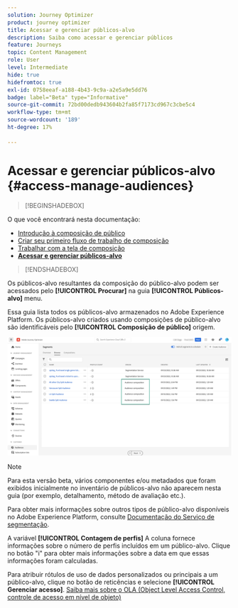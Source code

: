 ```yaml
---
solution: Journey Optimizer
product: journey optimizer
title: Acessar e gerenciar públicos-alvo
description: Saiba como acessar e gerenciar públicos
feature: Journeys
topic: Content Management
role: User
level: Intermediate
hide: true
hidefromtoc: true
exl-id: 0758eeaf-a188-4b43-9c9a-a2e5a9e5dd76
badge: label="Beta" type="Informative"
source-git-commit: 72bd00dedb943604b2fa85f7173cd967c3cbe5c4
workflow-type: tm+mt
source-wordcount: '189'
ht-degree: 17%

---
```


# Acessar e gerenciar públicos-alvo {#access-manage-audiences}

>[!BEGINSHADEBOX]

O que você encontrará nesta documentação:

* [Introdução à composição de público](get-started-audience-orchestration.md)
* [Criar seu primeiro fluxo de trabalho de composição](create-compositions.md)
* [Trabalhar com a tela de composição](composition-canvas.md)
* **[Acessar e gerenciar públicos-alvo](access-audiences.md)**

>[!ENDSHADEBOX]

Os públicos-alvo resultantes da composição do público-alvo podem ser acessados pelo **[!UICONTROL Procurar]** na guia **[!UICONTROL Públicos-alvo]** menu.

Essa guia lista todos os públicos-alvo armazenados no Adobe Experience Platform. Os públicos-alvo criados usando composições de público-alvo são identificáveis pelo **[!UICONTROL Composição de público]** origem.

![](assets/audiences-list.png)

>[!NOTE]
>
>Para esta versão beta, vários componentes e/ou metadados que foram exibidos inicialmente no inventário de públicos-alvo não aparecem nesta guia (por exemplo, detalhamento, método de avaliação etc.).
>
>Para obter mais informações sobre outros tipos de público-alvo disponíveis no Adobe Experience Platform, consulte [Documentação do Serviço de segmentação](https://experienceleague.adobe.com/docs/experience-platform/segmentation/ui/overview.html).

A variável **[!UICONTROL Contagem de perfis]** A coluna fornece informações sobre o número de perfis incluídos em um público-alvo. Clique no botão &quot;i&quot; para obter mais informações sobre a data em que essas informações foram calculadas.

Para atribuir rótulos de uso de dados personalizados ou principais a um público-alvo, clique no botão de reticências e selecione **[!UICONTROL Gerenciar acesso]**. [Saiba mais sobre o OLA (Object Level Access Control, controle de acesso em nível de objeto)](../administration/object-based-access.md)

<!--
-edit an audience?
-->
